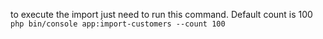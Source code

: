 to execute the import just need to run this command. Default count is 100
```php bin/console app:import-customers --count 100```
